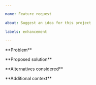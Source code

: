 ```yaml
---

name: Feature request

about: Suggest an idea for this project

labels: enhancement

---
```




\*\*Problem\*\*



\*\*Proposed solution\*\*



\*\*Alternatives considered\*\*



\*\*Additional context\*\*



